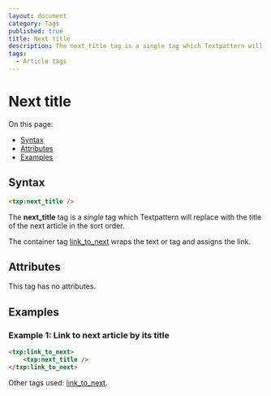 ```yaml
---
layout: document
category: Tags
published: true
title: Next title
description: The next_title tag is a single tag which Textpattern will replace with the title of the next article in the sort order.
tags:
  - Article tags
---
```


# Next title

On this page:

* [Syntax](#syntax)
* [Attributes](#attributes)
* [Examples](#examples)

## Syntax

~~~ html
<txp:next_title />
~~~

The **next_title** tag is a *single* tag which Textpattern will replace with the title of the next article in the sort order.

The container tag [link_to_next](link_to_next) wraps the text or tag and assigns the link.

## Attributes

This tag has no attributes.

## Examples

### Example 1: Link to next article by its title

~~~ html
<txp:link_to_next>
    <txp:next_title />
</txp:link_to_next>
~~~

Other tags used: [link_to_next](link_to_next).
